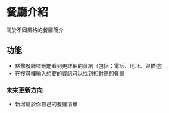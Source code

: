 # 餐廳介紹
關於不同風格的餐廳簡介

## 功能
- 點擊餐廳標籤能看到更詳細的資訊（包括：電話、地址、與描述）
- 在搜尋欄輸入想要的資訊可以找到相對應的餐廳

### 未來更新方向
- 新增屬於你自己的餐廳清單
